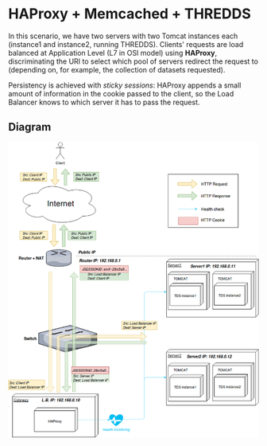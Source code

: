 # HAProxy + Memcached + THREDDS #

In this scenario, we have two servers with two Tomcat instances each (instance1 and instance2, running THREDDS). 
Clients' requests are load balanced at Application Level (L7 in OSI model) using __HAProxy__, discriminating the URI to select which pool of servers redirect the request to (depending on, for example, the collection of datasets requested).

Persistency is achieved with _sticky sessions_: HAProxy appends a small amount of information in the cookie passed to the client, so the Load Balancer knows to which server it has to pass the request.

## Diagram ##
![Diagram HAProxy](./haproxy_diagram.png)
